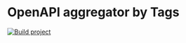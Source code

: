 # OpenAPI aggregator by Tags

[![Build project](https://github.com/Romanow/openapi-aggregator-by-tags/actions/workflows/build.yml/badge.svg)](https://github.com/Romanow/openapi-aggregator-by-tags/actions/workflows/build.yml)